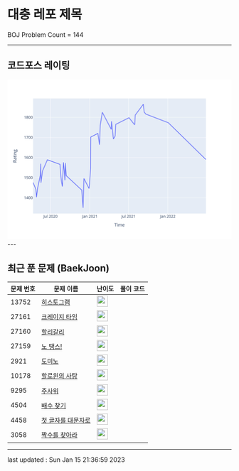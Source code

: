 # 대충 레포 제목

BOJ Problem Count = 144

---

## 코드포스 레이팅
[![Rating Graph](./cfStats.svg)](https://github.com/ingyu1008/Algorithm-Problem-Solving/blob/master/cfStats.html)---

## 최근 푼 문제 (BaekJoon)
| 문제 번호 | 문제 이름 | 난이도 | 풀이 코드 |
| --- | --- | --- | --- |
| 13752 | [히스토그램](https://www.acmicpc.net/problem/13752) | <img height="25px" width="25px=" src="https://static.solved.ac/tier_small/3.svg"/> |  |
| 27161 | [크레이지 타임](https://www.acmicpc.net/problem/27161) | <img height="25px" width="25px=" src="https://static.solved.ac/tier_small/5.svg"/> |  |
| 27160 | [할리갈리](https://www.acmicpc.net/problem/27160) | <img height="25px" width="25px=" src="https://static.solved.ac/tier_small/4.svg"/> |  |
| 27159 | [노 땡스!](https://www.acmicpc.net/problem/27159) | <img height="25px" width="25px=" src="https://static.solved.ac/tier_small/3.svg"/> |  |
| 2921 | [도미노](https://www.acmicpc.net/problem/2921) | <img height="25px" width="25px=" src="https://static.solved.ac/tier_small/3.svg"/> |  |
| 10178 | [할로윈의 사탕](https://www.acmicpc.net/problem/10178) | <img height="25px" width="25px=" src="https://static.solved.ac/tier_small/3.svg"/> |  |
| 9295 | [주사위](https://www.acmicpc.net/problem/9295) | <img height="25px" width="25px=" src="https://static.solved.ac/tier_small/3.svg"/> |  |
| 4504 | [배수 찾기](https://www.acmicpc.net/problem/4504) | <img height="25px" width="25px=" src="https://static.solved.ac/tier_small/3.svg"/> |  |
| 4458 | [첫 글자를 대문자로](https://www.acmicpc.net/problem/4458) | <img height="25px" width="25px=" src="https://static.solved.ac/tier_small/3.svg"/> |  |
| 3058 | [짝수를 찾아라](https://www.acmicpc.net/problem/3058) | <img height="25px" width="25px=" src="https://static.solved.ac/tier_small/3.svg"/> |  |


---

last updated : Sun Jan 15 21:36:59 2023

